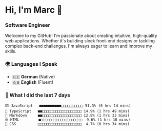 # Hi, I'm Marc 👋 
### Software Engineer

Welcome to my GitHub! I'm passionate about creating intuitive, high-quality web applications. Whether it's building sleek front-end designs or tackling complex back-end challenges, I'm always eager to learn and improve my skills.  

### 🌍 Languages I Speak  
- 🇩🇪 **German** (Native)  
- 🇬🇧 **English** (Fluent)

### 🤯 What I did the last 7 days

```
🟨 JavaScript   ■■■■■■■■■■□□□□□□□□□□ 51.3% (6 hrs 14 mins)
🔷 TypeScript   ■■□□□□□□□□□□□□□□□□□□ 14.9% (1 hrs 49 mins)
📝 Markdown     ■■□□□□□□□□□□□□□□□□□□ 12.8% (1 hrs 33 mins)
🌐 HTML         ■□□□□□□□□□□□□□□□□□□□  9.6% (1 hrs 10 mins)
🎨 CSS          □□□□□□□□□□□□□□□□□□□□  4.7% (0 hrs 34 mins)
```